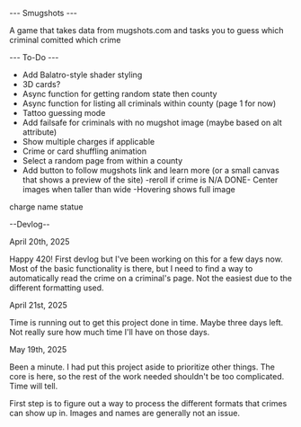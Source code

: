 --- Smugshots ---

A game that takes data from mugshots.com and tasks you to guess which criminal comitted which crime


--- To-Do ---

- Add Balatro-style shader styling
- 3D cards?
- Async function for getting random state then county
- Async function for listing all criminals within county (page 1 for now)
- Tattoo guessing mode
- Add failsafe for criminals with no mugshot image (maybe based on alt attribute)
- Show multiple charges if applicable
- Crime or card shuffling animation
- Select a random page from within a county
- Add button to follow mugshots link and learn more (or a small canvas that shows a preview of the site)
-reroll if crime is N/A
DONE- Center images when taller than wide
-Hovering shows full image


charge name
statue

--Devlog--

April 20th, 2025

Happy 420! First devlog but I've been working on this for a few days now. Most of the basic functionality is there, but I need to find a way to automatically read the crime on a criminal's page. Not the easiest due to the different formatting used.

April 21st, 2025

Time is running out to get this project done in time. Maybe three days left. Not really sure how much time I'll have on those days.

May 19th, 2025

Been a minute. I had put this project aside to prioritize other things. The core is here, so the rest of the work needed shouldn't be too complicated. Time will tell.

First step is to figure out a way to process the different formats that crimes can show up in. Images and names are generally not an issue.
